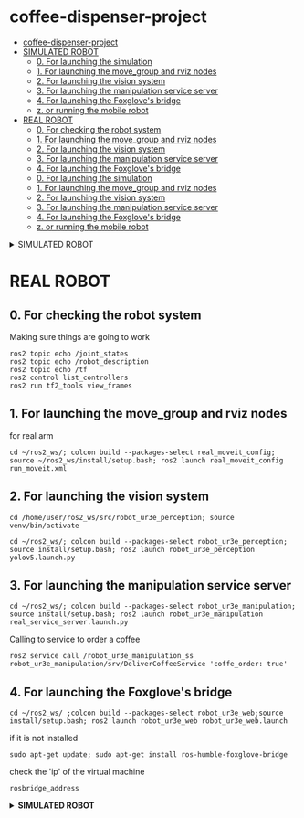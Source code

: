 # coffee-dispenser-project

- [coffee-dispenser-project](#coffee-dispenser-project)
- [SIMULATED ROBOT](#simulated-robot)
  - [0. For launching the simulation](#0-for-launching-the-simulation)
  - [1. For launching the move\_group and rviz nodes](#1-for-launching-the-move_group-and-rviz-nodes)
  - [2. For launching the vision system](#2-for-launching-the-vision-system)
  - [3. For launching the manipulation service server](#3-for-launching-the-manipulation-service-server)
  - [4. For launching the Foxglove's bridge](#4-for-launching-the-foxgloves-bridge)
  - [z. or running the mobile robot](#z-or-running-the-mobile-robot)
- [REAL ROBOT](#real-robot)
  - [0. For checking the robot system](#0-for-checking-the-robot-system)
  - [1. For launching the move\_group and rviz nodes](#1-for-launching-the-move_group-and-rviz-nodes-1)
  - [2. For launching the vision system](#2-for-launching-the-vision-system-1)
  - [3. For launching the manipulation service server](#3-for-launching-the-manipulation-service-server-1)
  - [4. For launching the Foxglove's bridge](#4-for-launching-the-foxgloves-bridge-1)
  - [0. For launching the simulation](#0-for-launching-the-simulation-1)
  - [1. For launching the move\_group and rviz nodes](#1-for-launching-the-move_group-and-rviz-nodes-2)
  - [2. For launching the vision system](#2-for-launching-the-vision-system-2)
  - [3. For launching the manipulation service server](#3-for-launching-the-manipulation-service-server-2)
  - [4. For launching the Foxglove's bridge](#4-for-launching-the-foxgloves-bridge-2)
  - [z. or running the mobile robot](#z-or-running-the-mobile-robot-1)

<details>
<summary>SIMULATED ROBOT</summary>
# SIMULATED ROBOT
## 0. For launching the simulation
```
source ~/ros2_ws/install/setup.bash; ros2 launch the_construct_office_gazebo starbots_ur3e.launch.xml
```
Making sure things are working
```
ros2 topic echo /joint_states
ros2 topic echo /robot_description
ros2 topic echo /tf
ros2 control list_controllers
ros2 run tf2_tools view_frames
```

## 1. For launching the move_group and rviz nodes
```
cd ~/ros2_ws/; colcon build --packages-select sim_moveit_config; source ~/ros2_ws/install/setup.bash; ros2 launch sim_moveit_config run_moveit.xml
```

## 2. For launching the vision system
```
cd ~/ros2_ws/; colcon build --packages-select robot_ur3e_perception; source install/setup.bash; ros2 launch robot_ur3e_perception camera_tf.launch.py
```

## 3. For launching the manipulation service server
```
cd ~/ros2_ws/; colcon build --packages-select robot_ur3e_manipulation; source install/setup.bash; ros2 launch robot_ur3e_manipulation sim_service_server.launch.py
```
Calling to service to order a coffee
```
ros2 service call /robot_ur3e_manipulation_ss robot_ur3e_manipulation/srv/DeliverCoffeeService 'coffe_order: true'
```

## 4. For launching the Foxglove's bridge
```
cd ~/ros2_ws/ ;colcon build --packages-select robot_ur3e_web;source install/setup.bash; ros2 launch robot_ur3e_web robot_ur3e_web.launch
```
if it is not installed
```
sudo apt-get update; sudo apt-get install ros-humble-foxglove-bridge
```
check the 'ip' of the virtual machine
```
rosbridge_address
```

## z. or running the mobile robot
```
ros2 run teleop_twist_keyboard teleop_twist_keyboard --ros-args --remap cmd_vel:=/barista_1/cmd_vel
```
</details>



# REAL ROBOT
## 0. For checking the robot system
Making sure things are going to work
```
ros2 topic echo /joint_states
ros2 topic echo /robot_description
ros2 topic echo /tf
ros2 control list_controllers
ros2 run tf2_tools view_frames
```

## 1. For launching the move_group and rviz nodes
for real arm
```
cd ~/ros2_ws/; colcon build --packages-select real_moveit_config; source ~/ros2_ws/install/setup.bash; ros2 launch real_moveit_config run_moveit.xml
```

## 2. For launching the vision system
```
cd /home/user/ros2_ws/src/robot_ur3e_perception; source venv/bin/activate
```
```
cd ~/ros2_ws/; colcon build --packages-select robot_ur3e_perception; source install/setup.bash; ros2 launch robot_ur3e_perception yolov5.launch.py
```

## 3. For launching the manipulation service server
```
cd ~/ros2_ws/; colcon build --packages-select robot_ur3e_manipulation; source install/setup.bash; ros2 launch robot_ur3e_manipulation real_service_server.launch.py
```
Calling to service to order a coffee
```
ros2 service call /robot_ur3e_manipulation_ss robot_ur3e_manipulation/srv/DeliverCoffeeService 'coffe_order: true'
```

## 4. For launching the Foxglove's bridge
```
cd ~/ros2_ws/ ;colcon build --packages-select robot_ur3e_web;source install/setup.bash; ros2 launch robot_ur3e_web robot_ur3e_web.launch
```
if it is not installed
```
sudo apt-get update; sudo apt-get install ros-humble-foxglove-bridge
```
check the 'ip' of the virtual machine
```
rosbridge_address
```





<details>
<summary><b>SIMULATED ROBOT</b></summary>

## 0. For launching the simulation
```
source ~/ros2_ws/install/setup.bash; ros2 launch the_construct_office_gazebo starbots_ur3e.launch.xml
```
Making sure things are working
```
ros2 topic echo /joint_states
ros2 topic echo /robot_description
ros2 topic echo /tf
ros2 control list_controllers
ros2 run tf2_tools view_frames
```

## 1. For launching the move_group and rviz nodes
```
cd ~/ros2_ws/; colcon build --packages-select sim_moveit_config; source ~/ros2_ws/install/setup.bash; ros2 launch sim_moveit_config run_moveit.xml
```

## 2. For launching the vision system
```
cd ~/ros2_ws/; colcon build --packages-select robot_ur3e_perception; source install/setup.bash; ros2 launch robot_ur3e_perception camera_tf.launch.py
```

## 3. For launching the manipulation service server
```
cd ~/ros2_ws/; colcon build --packages-select robot_ur3e_manipulation; source install/setup.bash; ros2 launch robot_ur3e_manipulation sim_service_server.launch.py
```
Calling to service to order a coffee
```
ros2 service call /robot_ur3e_manipulation_ss robot_ur3e_manipulation/srv/DeliverCoffeeService 'coffe_order: true'
```

## 4. For launching the Foxglove's bridge
```
cd ~/ros2_ws/ ;colcon build --packages-select robot_ur3e_web;source install/setup.bash; ros2 launch robot_ur3e_web robot_ur3e_web.launch
```
if it is not installed
```
sudo apt-get update; sudo apt-get install ros-humble-foxglove-bridge
```
check the 'ip' of the virtual machine
```
rosbridge_address
```

## z. or running the mobile robot
```
ros2 run teleop_twist_keyboard teleop_twist_keyboard --ros-args --remap cmd_vel:=/barista_1/cmd_vel
```

</details>